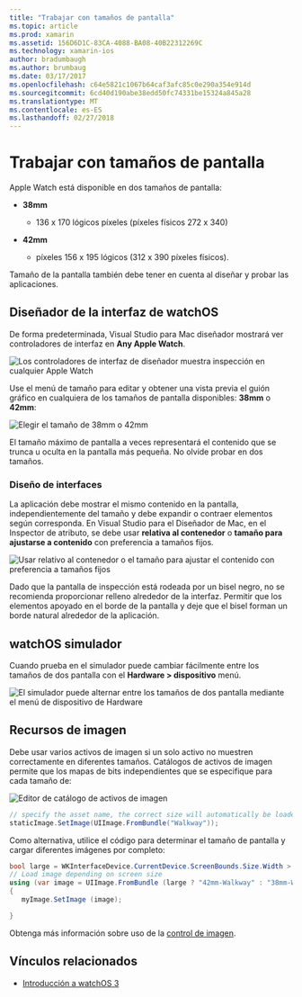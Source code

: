 ```yaml
---
title: "Trabajar con tamaños de pantalla"
ms.topic: article
ms.prod: xamarin
ms.assetid: 156D6D1C-83CA-4088-BA08-40B22312269C
ms.technology: xamarin-ios
author: bradumbaugh
ms.author: brumbaug
ms.date: 03/17/2017
ms.openlocfilehash: c64e5821c1067b64caf3afc85c0e290a354e914d
ms.sourcegitcommit: 6cd40d190abe38edd50fc74331be15324a845a28
ms.translationtype: MT
ms.contentlocale: es-ES
ms.lasthandoff: 02/27/2018
---
```

# <a name="working-with-screen-sizes"></a>Trabajar con tamaños de pantalla

Apple Watch está disponible en dos tamaños de pantalla:

- **38mm**
  - 136 x 170 lógicos píxeles (píxeles físicos 272 x 340)

- **42mm**
  - píxeles 156 x 195 lógicos (312 x 390 píxeles físicos).

Tamaño de la pantalla también debe tener en cuenta al diseñar y probar las aplicaciones.

## <a name="watchos-interface-designer"></a>Diseñador de la interfaz de watchOS

De forma predeterminada, Visual Studio para Mac diseñador mostrará ver controladores de interfaz en **Any Apple Watch**.

![](screen-sizes-images/screen-any-sml.png "Los controladores de interfaz de diseñador muestra inspección en cualquier Apple Watch")

Use el menú de tamaño para editar y obtener una vista previa el guión gráfico en cualquiera de los tamaños de pantalla disponibles: **38mm** o **42mm**:

![](screen-sizes-images/screen-menu-sml.png "Elegir el tamaño de 38mm o 42mm")

El tamaño máximo de pantalla a veces representará el contenido que se trunca u oculta en la pantalla más pequeña.
No olvide probar en dos tamaños.


### <a name="interface-design"></a>Diseño de interfaces

La aplicación debe mostrar el mismo contenido en la pantalla, independientemente del tamaño y debe expandir o contraer elementos según corresponda. En Visual Studio para el Diseñador de Mac, en el Inspector de atributo, se debe usar **relativa al contenedor** o **tamaño para ajustarse a contenido** con preferencia a tamaños fijos.

![](screen-sizes-images/sizeattributepanel-sml.png "Usar relativo al contenedor o el tamaño para ajustar el contenido con preferencia a tamaños fijos")

Dado que la pantalla de inspección está rodeada por un bisel negro, no se recomienda proporcionar relleno alrededor de la interfaz. Permitir que los elementos apoyado en el borde de la pantalla y deje que el bisel forman un borde natural alrededor de la aplicación.


## <a name="watchos-simulator"></a>watchOS simulador

Cuando prueba en el simulador puede cambiar fácilmente entre los tamaños de dos pantalla con el **Hardware > dispositivo** menú.

![](screen-sizes-images/simulator.png "El simulador puede alternar entre los tamaños de dos pantalla mediante el menú de dispositivo de Hardware")


## <a name="image-resources"></a>Recursos de imagen

Debe usar varios activos de imagen si un solo activo no muestren correctamente en diferentes tamaños. Catálogos de activos de imagen permite que los mapas de bits independientes que se especifique para cada tamaño de:

![](screen-sizes-images/images-xcassets.png "Editor de catálogo de activos de imagen")

```csharp
// specify the asset name, the correct size will automatically be loaded
staticImage.SetImage(UIImage.FromBundle("Walkway"));
```

Como alternativa, utilice el código para determinar el tamaño de pantalla y cargar diferentes imágenes por completo:

```csharp
bool large = WKInterfaceDevice.CurrentDevice.ScreenBounds.Size.Width > 136.0;
// Load image depending on screen size
using (var image = UIImage.FromBundle (large ? "42mm-Walkway" : "38mm-Walkway"))
{
   myImage.SetImage (image);

}
```

Obtenga más información sobre uso de la [control de imagen](~/ios/watchos/user-interface/image.md).



## <a name="related-links"></a>Vínculos relacionados

- [Introducción a watchOS 3](~/ios/watchos/platform/introduction-to-watchos3/index.md)
